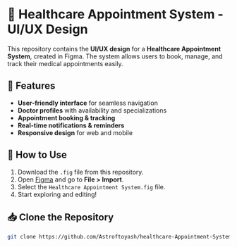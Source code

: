 # 🏥 Healthcare Appointment System - UI/UX Design

This repository contains the **UI/UX design** for a **Healthcare Appointment System**, created in Figma. The system allows users to book, manage, and track their medical appointments easily.

## 📌 Features
- **User-friendly interface** for seamless navigation  
- **Doctor profiles** with availability and specializations  
- **Appointment booking & tracking**  
- **Real-time notifications & reminders**  
- **Responsive design** for web and mobile  

## 🔗 How to Use  
1. Download the `.fig` file from this repository.  
2. Open [Figma](https://figma.com/) and go to **File > Import**.  
3. Select the `Healthcare Appointment System.fig` file.  
4. Start exploring and editing!  

## 📥 Clone the Repository  
```bash
git clone https://github.com/Astroftoyash/healthcare-Appointment-System-UI-UX-.git
